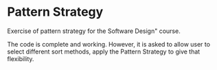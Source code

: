 Pattern Strategy
================

Exercise of pattern strategy for the Software Design" course.

The code is complete and working. However, it is asked to allow user to select different sort methods, apply the
Pattern Strategy to give that flexibility.
